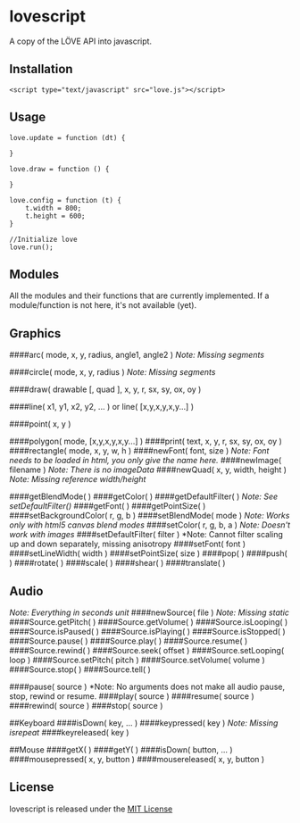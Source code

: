 lovescript
=============

A copy of the LÖVE API into javascript.


Installation
-----------

    <script type="text/javascript" src="love.js"></script>


Usage
-----

	love.update = function (dt) {

	}

	love.draw = function () {
		
	}

	love.config = function (t) {
		t.width = 800;
		t.height = 600;
	}

	//Initialize love
	love.run();


Modules
-----------------
All the modules and their functions that are currently implemented. If a module/function is not here, it's not available (yet).



## Graphics

####arc( mode, x, y, radius, angle1, angle2 )
*Note: Missing segments*

####circle( mode, x, y, radius )
*Note: Missing segments*

####draw( drawable [, quad ], x, y, r, sx, sy, ox, oy )

####line( x1, y1, x2, y2, ... ) or line( [x,y,x,y,x,y...] )

####point( x, y )

####polygon( mode, [x,y,x,y,x,y...] )
####print( text, x, y, r, sx, sy, ox, oy )
####rectangle( mode, x, y, w, h )
####newFont( font, size )
*Note: Font needs to be loaded in html, you only give the name here.*
####newImage( filename )
*Note: There is no imageData*
####newQuad( x, y, width, height )
*Note: Missing reference width/height*

####getBlendMode( )
####getColor( )
####getDefaultFilter( )
*Note: See setDefaultFilter()*
####getFont( )
####getPointSize( )
####setBackgroundColor( r, g, b )
####setBlendMode( mode )
*Note: Works only with html5 canvas blend modes*
####setColor( r, g, b, a )
*Note: Doesn't work with images*
####setDefaultFilter( filter )
*Note: Cannot filter scaling up and down separately, missing anisotropy
####setFont( font )
####setLineWidth( width )
####setPointSize( size )
####pop( )
####push( )
####rotate( )
####scale( )
####shear( )
####translate( )

## Audio
*Note: Everything in seconds unit*
####newSource( file )
*Note: Missing static*
####Source.getPitch( )
####Source.getVolume( )
####Source.isLooping( )
####Source.isPaused( )
####Source.isPlaying( )
####Source.isStopped( )
####Source.pause( )
####Source.play( )
####Source.resume( )
####Source.rewind( )
####Source.seek( offset )
####Source.setLooping( loop )
####Source.setPitch( pitch )
####Source.setVolume( volume )
####Source.stop( )
####Source.tell( )

####pause( source )
*Note: No arguments does not make all audio pause, stop, rewind or resume.
####play( source )
####resume( source )
####rewind( source )
####stop( source )

##Keyboard
####isDown( key, ... )
####keypressed( key )
*Note: Missing isrepeat*
####keyreleased( key )

##Mouse
####getX( )
####getY( )
####isDown( button, ... )
####mousepressed( x, y, button )
####mousereleased( x, y, button )

License
-----
lovescript is released under the [MIT License](http://opensource.org/licenses/MIT)